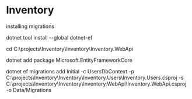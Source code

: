 # Inventory



installing migrations 

dotnet tool install --global dotnet-ef

cd C:\projects\Inventory\Inventory\Inventory.WebApi

dotnet add package Microsoft.EntityFrameworkCore

dotnet ef migrations add Initial -c  UsersDbContext -p C:\projects\Inventory\Inventory\Inventory.Users\Inventory.Users.csproj -s C:\projects\Inventory\Inventory\Inventory.WebApi\Inventory.WebApi.csproj -o Data/Migrations

